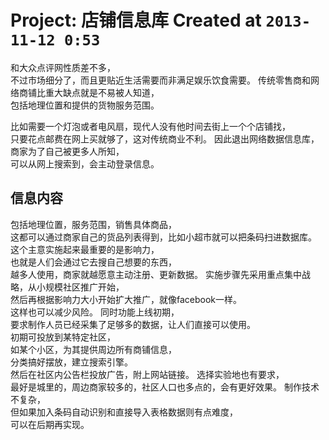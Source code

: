 # Project: 店铺信息库 Created at `2013-11-12 0:53`

和大众点评网性质差不多，  
不过市场细分了，而且更贴近生活需要而非满足娱乐饮食需要。
传统零售商和网络商铺比重大缺点就是不易被人知道，  
包括地理位置和提供的货物服务范围。  

比如需要一个灯泡或者电风扇，现代人没有他时间去街上一个个店铺找，  
只要花点邮费在网上买就够了，这对传统商业不利。
因此退出网络数据信息库，商家为了自己被更多人所知，  
可以从网上搜索到，会主动登录信息。

## 信息内容
包括地理位置，服务范围，销售具体商品，  
这都可以通过商家自己的货品列表得到，比如小超市就可以把条码扫进数据库。
这个主意实施起来最重要的是影响力，  
也就是人们会通过它去搜自己想要的东西，  
越多人使用，商家就越愿意主动注册、更新数据。
实施步骤先采用重点集中战略，从小规模社区推广开始，  
然后再根据影响力大小开始扩大推广，就像facebook一样。  
这样也可以减少风险。
同时功能上线初期，  
要求制作人员已经采集了足够多的数据，让人们直接可以使用。  
初期可投放到某特定社区，  
如某个小区，为其提供周边所有商铺信息，  
分类搞好摆放，建立搜索引擎。  
然后在社区内公告栏投放广告，附上网站链接。
选择实验地也有要求，  
最好是城里的，周边商家较多的，社区人口也多点的，会有更好效果。
制作技术不复杂，  
但如果加入条码自动识别和直接导入表格数据则有点难度，  
可以在后期再实现。